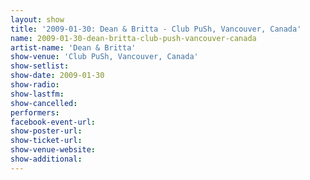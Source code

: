 ```yaml
---
layout: show
title: '2009-01-30: Dean & Britta - Club PuSh, Vancouver, Canada'
name: 2009-01-30-dean-britta-club-push-vancouver-canada
artist-name: 'Dean & Britta'
show-venue: 'Club PuSh, Vancouver, Canada'
show-setlist: 
show-date: 2009-01-30
show-radio: 
show-lastfm: 
show-cancelled: 
performers: 
facebook-event-url: 
show-poster-url: 
show-ticket-url: 
show-venue-website: 
show-additional: 
---
```



